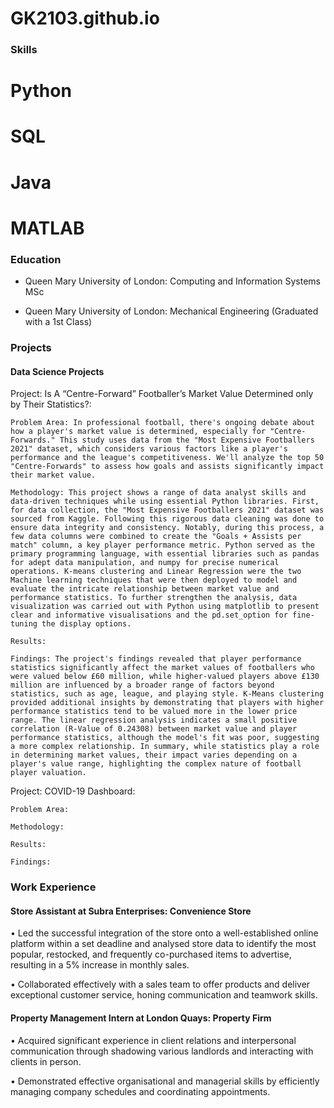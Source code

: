 # GK2103.github.io
### Skills
# Python 
# SQL
# Java 
# MATLAB 

### Education
- Queen Mary University of London: Computing and Information Systems MSc 

- Queen Mary University of London: Mechanical Engineering (Graduated with a 1st Class)
  


### Projects
#### Data Science Projects
Project: Is A “Centre-Forward” Footballer’s Market Value Determined only by Their Statistics?:
    
    Problem Area: In professional football, there's ongoing debate about how a player's market value is determined, especially for "Centre-Forwards." This study uses data from the "Most Expensive Footballers 2021" dataset, which considers various factors like a player's performance and the league's competitiveness. We'll analyze the top 50 "Centre-Forwards" to assess how goals and assists significantly impact their market value.

    Methodology: This project shows a range of data analyst skills and data-driven techniques while using essential Python libraries. First, for data collection, the "Most Expensive Footballers 2021" dataset was sourced from Kaggle. Following this rigorous data cleaning was done to ensure data integrity and consistency. Notably, during this process, a few data columns were combined to create the "Goals + Assists per match" column, a key player performance metric. Python served as the primary programming language, with essential libraries such as pandas for adept data manipulation, and numpy for precise numerical operations. K-means clustering and Linear Regression were the two Machine learning techniques that were then deployed to model and evaluate the intricate relationship between market value and performance statistics. To further strengthen the analysis, data visualization was carried out with Python using matplotlib to present clear and informative visualisations and the pd.set_option for fine-tuning the display options.

    Results:

    Findings: The project's findings revealed that player performance statistics significantly affect the market values of footballers who were valued below £60 million, while higher-valued players above £130 million are influenced by a broader range of factors beyond statistics, such as age, league, and playing style. K-Means clustering provided additional insights by demonstrating that players with higher performance statistics tend to be valued more in the lower price range. The linear regression analysis indicates a small positive correlation (R-Value of 0.24308) between market value and player performance statistics, although the model's fit was poor, suggesting a more complex relationship. In summary, while statistics play a role in determining market values, their impact varies depending on a player's value range, highlighting the complex nature of football player valuation.
  
Project: COVID-19 Dashboard:
    
    Problem Area:

    Methodology: 

    Results:

    Findings:


### Work Experience
#### Store Assistant at Subra Enterprises: Convenience Store

• Led the successful integration of the store onto a well-established online platform within a set deadline and
analysed store data to identify the most popular, restocked, and frequently co-purchased items to advertise,
resulting in a 5% increase in monthly sales.

• Collaborated effectively with a sales team to offer products and deliver exceptional customer service, honing
communication and teamwork skills.

#### Property Management Intern at London Quays: Property Firm

• Acquired significant experience in client relations and interpersonal communication through shadowing
various landlords and interacting with clients in person. 

• Demonstrated effective organisational and managerial skills by efficiently managing company schedules and
coordinating appointments.
